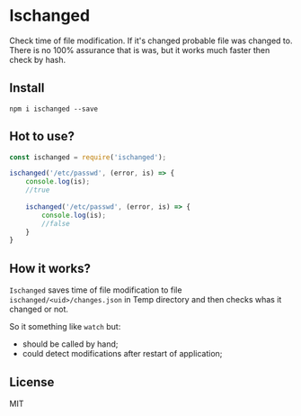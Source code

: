 Ischanged
=========

Check time of file modification. If it's changed probable file was changed to.
There is no 100% assurance that is was, but it works much faster then check by hash.

## Install

`npm i ischanged --save`

## Hot to use?

```js
const ischanged = require('ischanged');

ischanged('/etc/passwd', (error, is) => {
    console.log(is);
    //true
    
    ischanged('/etc/passwd', (error, is) => {
        console.log(is);
        //false
    }
}
```

## How it works?

`Ischanged` saves time of file modification to file `ischanged/<uid>/changes.json`
in Temp directory and then checks whas it changed or not.

So it something like `watch` but:

- should be called by hand;
- could detect modifications after restart of application;

## License

MIT

